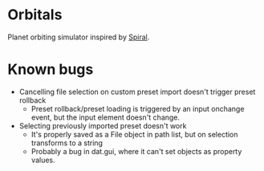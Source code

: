 # Orbitals

Planet orbiting simulator inspired by [Spiral](https://github.com/kshaa/spiral).

# Known bugs

* Cancelling file selection on custom preset import doesn't trigger preset rollback
    * Preset rollback/preset loading is triggered by an input onchange event, but the input element doesn't change.
* Selecting previously imported preset doesn't work
    * It's properly saved as a File object in path list, but on selection transforms to a string
    * Probably a bug in dat.gui, where it can't set objects as property values.
